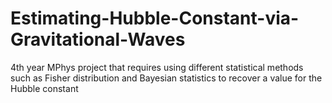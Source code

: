 # Estimating-Hubble-Constant-via-Gravitational-Waves
4th year MPhys project that requires using different statistical methods such as Fisher distribution and Bayesian statistics to recover a value for the Hubble constant
